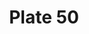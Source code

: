 ---
pid: '50'
an: '6'
title: Plate 50
rev_year: 
_date: 18 Julliet 1798
caption: Clotilde dans le Ballet de Paris (Théâtre de l'Opéra)
translation: Clotilde at the Parisian Ballet. Théâtre de l'Opéra
student: Sarah Bigler
keywords: 
permalink: /plates/50/
layout: plate-page
---